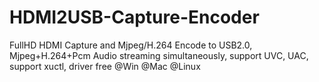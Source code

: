 # HDMI2USB-Capture-Encoder
FullHD HDMI Capture and Mjpeg/H.264 Encode to USB2.0,  Mjpeg+H.264+Pcm Audio streaming simultaneously,  support UVC, UAC, support xuctl, driver free @Win  @Mac  @Linux
